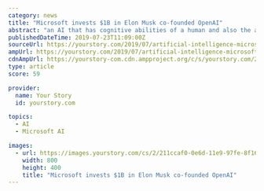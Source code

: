 ```yaml
---
category: news
title: "Microsoft invests $1B in Elon Musk co-founded OpenAI"
abstract: "an AI that has cognitive abilities of a human and also the ability to find a solution when faced with unfamiliar situations. As part of the deal, OpenAI will port its services to run on Microsoft ..."
publishedDateTime: 2019-07-23T11:09:00Z
sourceUrl: https://yourstory.com/2019/07/artificial-intelligence-microsoft-elon-musk-openai-funding
ampUrl: https://yourstory.com/2019/07/artificial-intelligence-microsoft-elon-musk-openai-funding/amp
cdnAmpUrl: https://yourstory-com.cdn.ampproject.org/c/s/yourstory.com/2019/07/artificial-intelligence-microsoft-elon-musk-openai-funding/amp
type: article
score: 59

provider:
  name: Your Story
  id: yourstory.com

topics:
  - AI
  - Microsoft AI

images:
  - url: https://images.yourstory.com/cs/2/211ccaf0-0e6d-11e9-97fe-8f165dce9bb1/Untitled_design1563876827794.png?fm=png&amp;auto=format
    width: 800
    height: 400
    title: "Microsoft invests $1B in Elon Musk co-founded OpenAI"
---
```

